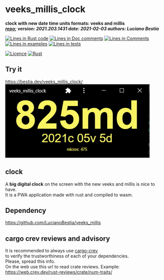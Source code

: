 [comment]: # (lmake_md_to_doc_comments segment start A)

# veeks_millis_clock

[comment]: # (lmake_cargo_toml_to_md start)

**clock with new date time units formats: veeks and millis**  
***[repo](https://github.com/LucianoBestia/veeks_millis_clock); version: 2021.203.1431  date: 2021-02-03 authors: Luciano Bestia***  

[comment]: # (lmake_cargo_toml_to_md end)

[comment]: # (lmake_lines_of_code start)
[![Lines in Rust code](https://img.shields.io/badge/Lines_in_Rust-80-green.svg)](https://github.com/LucianoBestia/veeks_millis_clock/)
[![Lines in Doc comments](https://img.shields.io/badge/Lines_in_Doc_comments-7-blue.svg)](https://github.com/LucianoBestia/veeks_millis_clock/)
[![Lines in Comments](https://img.shields.io/badge/Lines_in_comments-17-purple.svg)](https://github.com/LucianoBestia/veeks_millis_clock/)
[![Lines in examples](https://img.shields.io/badge/Lines_in_examples-0-yellow.svg)](https://github.com/LucianoBestia/veeks_millis_clock/)
[![Lines in tests](https://img.shields.io/badge/Lines_in_tests-0-orange.svg)](https://github.com/LucianoBestia/veeks_millis_clock/)

[comment]: # (lmake_lines_of_code end)

[![Licence](https://img.shields.io/badge/license-MIT-blue.svg)](https://github.com/LucianoBestia/veeks_millis_clock/blob/master/LICENSE) [![Rust](https://github.com/LucianoBestia/veeks_millis_clock/workflows/RustAction/badge.svg)](https://github.com/LucianoBestia/veeks_millis_clock/)

## Try it

<https://bestia.dev/veeks_millis_clock/>  
![screenshot](https://github.com/LucianoBestia/veeks_millis_clock/blob/main/images/minimal_clock.jpg?raw=true)

## clock

A **big digital clock** on the screen with the new veeks and millis is nice to have.  
It is a PWA application made with rust and compiled to wasm.  

## Dependency

<https://github.com/LucianoBestia/veeks_millis>  

## cargo crev reviews and advisory

It is recommended to always use [cargo-crev](https://github.com/crev-dev/cargo-crev)  
to verify the trustworthiness of each of your dependencies.  
Please, spread this info.  
On the web use this url to read crate reviews. Example:  
<https://web.crev.dev/rust-reviews/crate/num-traits/>  

[comment]: # (lmake_md_to_doc_comments segment end A)
